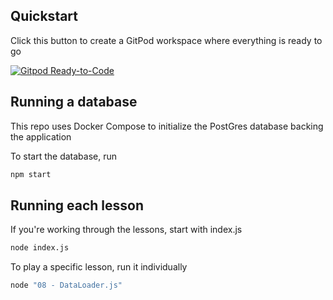 ## Quickstart

Click this button to create a GitPod workspace where everything is ready to go

[![Gitpod Ready-to-Code](https://img.shields.io/badge/Gitpod-Ready--to--Code-blue?logo=gitpod)](https://gitpod.io/from-referrer/)

## Running a database

This repo uses Docker Compose to initialize the PostGres database backing the application

To start the database, run

```sh
npm start
```

## Running each lesson

If you're working through the lessons, start with index.js

```sh
node index.js
```

To play a specific lesson, run it individually

```sh
node "08 - DataLoader.js"
```
